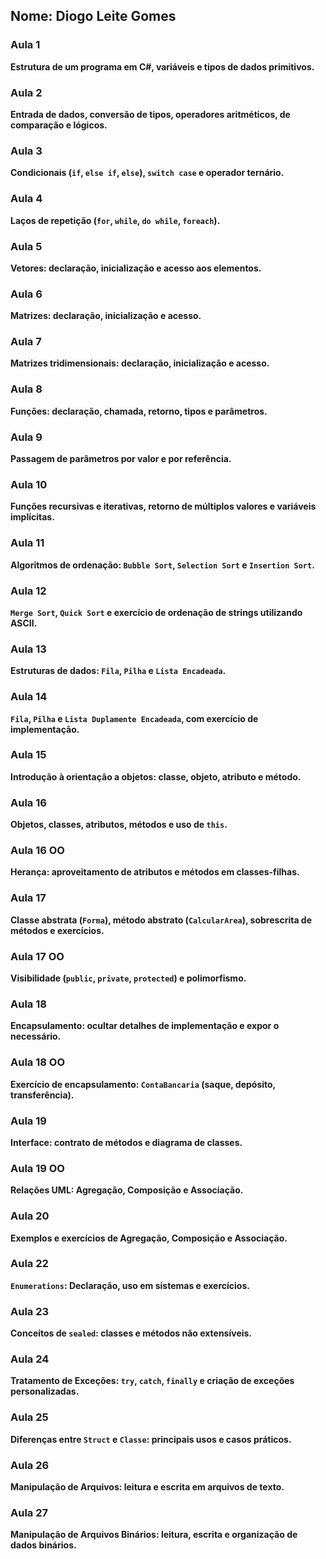 ## Nome: Diogo Leite Gomes

### Aula 1  
**Estrutura de um programa em C#, variáveis e tipos de dados primitivos.**  

### Aula 2  
**Entrada de dados, conversão de tipos, operadores aritméticos, de comparação e lógicos.**  

### Aula 3  
**Condicionais (`if`, `else if`, `else`), `switch case` e operador ternário.**  

### Aula 4  
**Laços de repetição (`for`, `while`, `do while`, `foreach`).**  

### Aula 5  
**Vetores: declaração, inicialização e acesso aos elementos.**  

### Aula 6  
**Matrizes: declaração, inicialização e acesso.**  

### Aula 7  
**Matrizes tridimensionais: declaração, inicialização e acesso.**  

### Aula 8  
**Funções: declaração, chamada, retorno, tipos e parâmetros.**  

### Aula 9  
**Passagem de parâmetros por valor e por referência.**  

### Aula 10  
**Funções recursivas e iterativas, retorno de múltiplos valores e variáveis implícitas.**  

### Aula 11  
**Algoritmos de ordenação: `Bubble Sort`, `Selection Sort` e `Insertion Sort`.**  

### Aula 12  
**`Merge Sort`, `Quick Sort` e exercício de ordenação de strings utilizando ASCII.**  

### Aula 13  
**Estruturas de dados: `Fila`, `Pilha` e `Lista Encadeada`.**  

### Aula 14  
**`Fila`, `Pilha` e `Lista Duplamente Encadeada`, com exercício de implementação.**  

### Aula 15  
**Introdução à orientação a objetos: classe, objeto, atributo e método.**  

### Aula 16  
**Objetos, classes, atributos, métodos e uso de `this`.**  

### Aula 16 OO  
**Herança: aproveitamento de atributos e métodos em classes-filhas.**  

### Aula 17  
**Classe abstrata (`Forma`), método abstrato (`CalcularArea`), sobrescrita de métodos e exercícios.**  

### Aula 17 OO  
**Visibilidade (`public`, `private`, `protected`) e polimorfismo.**  

### Aula 18  
**Encapsulamento: ocultar detalhes de implementação e expor o necessário.**  

### Aula 18 OO  
**Exercício de encapsulamento: `ContaBancaria` (saque, depósito, transferência).**  

### Aula 19  
**Interface: contrato de métodos e diagrama de classes.**  

### Aula 19 OO  
**Relações UML: Agregação, Composição e Associação.**  

### Aula 20  
**Exemplos e exercícios de Agregação, Composição e Associação.**

### Aula 22  
**`Enumerations`: Declaração, uso em sistemas e exercícios.**  

### Aula 23  
**Conceitos de `sealed`: classes e métodos não extensíveis.**  

### Aula 24  
**Tratamento de Exceções: `try`, `catch`, `finally` e criação de exceções personalizadas.**  

### Aula 25  
**Diferenças entre `Struct` e `Classe`: principais usos e casos práticos.**  

### Aula 26  
**Manipulação de Arquivos: leitura e escrita em arquivos de texto.**  

### Aula 27  
**Manipulação de Arquivos Binários: leitura, escrita e organização de dados binários.**
